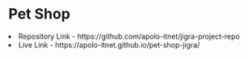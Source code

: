 <h1 > Pet Shop  </h1> 

<li font-size=20px target="_blank" > Repository Link - https://github.com/apolo-itnet/jigra-project-repo  </li>
<li font-size=20px target="_blank" > Live Link - https://apolo-itnet.github.io/pet-shop-jigra/  </li>
